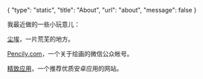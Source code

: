 {
	"type": "static",
	"title": "About",
	"url": "about",
	"message": false
}

我最近做的一些小玩意儿：

[尘埃](http://justadust.sinaapp.com)，一片荒芜的地方。

[Pencily.com](http://pencily.com)，一个关于绘画的微信公众帐号。

[精致应用](http://thebestapp.sinaapp.com)，一个推荐优质安卓应用的网站。

